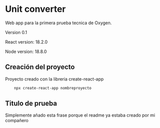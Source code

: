 # Unit converter

Web app para la primera prueba tecnica de Oxygen.

Version 0.1

React version: 18.2.0

Node version: 18.8.0

## Creación del proyecto

Proyecto creado con la libreria create-react-app

```Bash
    npx create-react-app nombreproyecto
```
## Titulo de prueba
Simplemente añado esta frase porque el readme ya estaba creado por mi compañero
